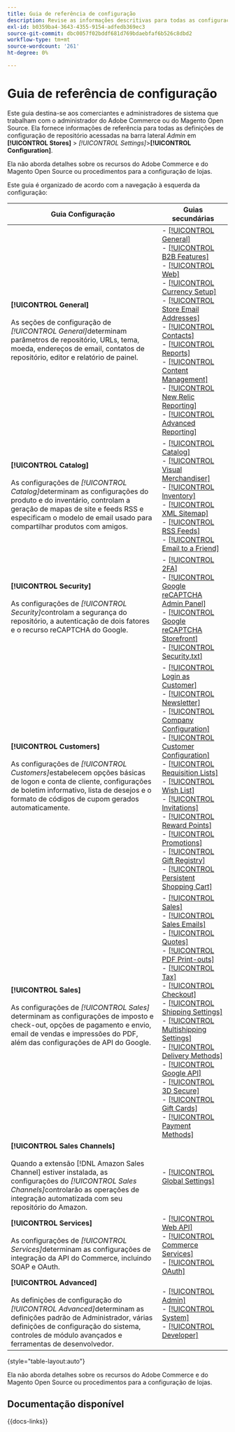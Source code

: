 ```yaml
---
title: Guia de referência de configuração
description: Revise as informações descritivas para todas as configurações de armazenamento do administrador do Commerce organizadas pelas guias de configuração, páginas e seções.
exl-id: b0359ba4-3643-4355-9154-adfedb369ec3
source-git-commit: dbc0057f02bddf681d769bdaebfaf6b526c8dbd2
workflow-type: tm+mt
source-wordcount: '261'
ht-degree: 0%

---
```


# Guia de referência de configuração

Este guia destina-se aos comerciantes e administradores de sistema que trabalham com o administrador do Adobe Commerce ou do Magento Open Source. Ela fornece informações de referência para todas as definições de configuração de repositório acessadas na barra lateral _Admin_ em **[!UICONTROL Stores]** > _[!UICONTROL Settings]_>**[!UICONTROL Configuration]**.

Ela não aborda detalhes sobre os recursos do Adobe Commerce e do Magento Open Source ou procedimentos para a configuração de lojas.

Este guia é organizado de acordo com a navegação à esquerda da configuração:

| Guia Configuração | Guias secundárias |
| ----------------- | ---------- |
| **[!UICONTROL General]** <br/><br/>As seções de configuração de _[!UICONTROL General]_&#x200B;determinam parâmetros de repositório, URLs, tema, moeda, endereços de email, contatos de repositório, editor e relatório de painel. | - [[!UICONTROL General]](./general/general.md)<br>- [[!UICONTROL B2B Features]](./general/b2b-features.md)<br>- [[!UICONTROL Web]](./general/web.md)<br>- [[!UICONTROL Currency Setup]](./general/currency-setup.md)<br>- [[!UICONTROL Store Email Addresses]](./general/store-email-addresses.md)<br>- [[!UICONTROL Contacts]](./general/contacts.md)<br>- [[!UICONTROL Reports]](./general/reports.md)<br>- [[!UICONTROL Content Management]](./general/content-management.md)<br>- [[!UICONTROL New Relic Reporting]](./general/new-relic-reporting.md)<br>- [[!UICONTROL Advanced Reporting]](./general/advanced-reporting.md) |
| **[!UICONTROL Catalog]** <br/><br/>As configurações de _[!UICONTROL Catalog]_&#x200B;determinam as configurações do produto e do inventário, controlam a geração de mapas de site e feeds RSS e especificam o modelo de email usado para compartilhar produtos com amigos. | - [[!UICONTROL Catalog]](./catalog/catalog.md)<br>- [[!UICONTROL Visual Merchandiser]](./catalog/visual-merchandiser.md)<br>- [[!UICONTROL Inventory]](./catalog/inventory.md)<br>- [[!UICONTROL XML Sitemap]](./catalog/xml-sitemap.md)<br>- [[!UICONTROL RSS Feeds]](./catalog/rss-feeds.md)<br>- [[!UICONTROL Email to a Friend]](./catalog/email-to-a-friend.md) |
| **[!UICONTROL Security]** <br/><br/>As configurações de _[!UICONTROL Security]_&#x200B;controlam a segurança do repositório, a autenticação de dois fatores e o recurso reCAPTCHA do Google. | - [[!UICONTROL 2FA]](./security/2fa.md)<br>- [[!UICONTROL Google reCAPTCHA Admin Panel]](./security/google-recaptcha-admin.md)<br>- [[!UICONTROL Google reCAPTCHA Storefront]](./security/google-recaptcha-storefront.md)<br>- [[!UICONTROL Security.txt]](./security/security-txt.md) |
| **[!UICONTROL Customers]** <br/><br/>As configurações de _[!UICONTROL Customers]_&#x200B;estabelecem opções básicas de logon e conta de cliente, configurações de boletim informativo, lista de desejos e o formato de códigos de cupom gerados automaticamente. | - [[!UICONTROL Login as Customer]](./customers/login-as-customer.md)<br>- [[!UICONTROL Newsletter]](./customers/newsletter.md)<br>- [[!UICONTROL Company Configuration]](./customers/company-configuration.md)<br>- [[!UICONTROL Customer Configuration]](./customers/customer-configuration.md)<br>- [[!UICONTROL Requisition Lists]](./customers/requisition-lists.md)<br>- [[!UICONTROL Wish List]](./customers/wishlist.md)<br>- [[!UICONTROL Invitations]](./customers/invitations.md)<br>- [[!UICONTROL Reward Points]](./customers/reward-points.md)<br>- [[!UICONTROL Promotions]](./customers/promotions.md)<br>- [[!UICONTROL Gift Registry]](./customers/gift-registry.md)<br>- [[!UICONTROL Persistent Shopping Cart]](./customers/persistent-shopping-cart.md) |
| **[!UICONTROL Sales]** <br/><br/>As configurações de _[!UICONTROL Sales]_&#x200B;determinam as configurações de imposto e check-out, opções de pagamento e envio, email de vendas e impressões do PDF, além das configurações de API do Google. | - [[!UICONTROL Sales]](./sales/sales.md)<br>- [[!UICONTROL Sales Emails]](./sales/sales-emails.md)<br>- [[!UICONTROL Quotes]](./sales/quotes.md)<br>- [[!UICONTROL PDF Print-outs]](./sales/pdf-print-outs.md)<br>- [[!UICONTROL Tax]](./sales/tax.md)<br>- [[!UICONTROL Checkout]](./sales/checkout.md)<br>- [[!UICONTROL Shipping Settings]](./sales/shipping-settings.md)<br>- [[!UICONTROL Multishipping Settings]](./sales/multishipping-settings.md)<br>- [[!UICONTROL Delivery Methods]](./sales/delivery-methods.md)<br>- [[!UICONTROL Google API]](./sales/google-api.md)<br>- [[!UICONTROL 3D Secure]](./sales/3d-secure.md)<br>- [[!UICONTROL Gift Cards]](./sales/gift-cards.md)<br>- [[!UICONTROL Payment Methods]](./sales/payment-methods.md) |
| **[!UICONTROL Sales Channels]** <br/><br/>Quando a extensão [!DNL Amazon Sales Channel] estiver instalada, as configurações do _[!UICONTROL Sales Channels]_&#x200B;controlarão as operações de integração automatizada com seu repositório do Amazon. | - [[!UICONTROL Global Settings]](sales-channels.md) |
| **[!UICONTROL Services]** <br/><br/>As configurações de _[!UICONTROL Services]_&#x200B;determinam as configurações de integração da API do Commerce, incluindo SOAP e OAuth. | - [[!UICONTROL Web API]](./services/magento-web-api.md)<br>- [[!UICONTROL Commerce Services]](./services/saas.md)<br>- [[!UICONTROL OAuth]](./services/oauth.md) |
| **[!UICONTROL Advanced]** <br/><br/>As definições de configuração do _[!UICONTROL Advanced]_&#x200B;determinam as definições padrão de Administrador, várias definições de configuração do sistema, controles de módulo avançados e ferramentas de desenvolvedor. | - [[!UICONTROL Admin]](./advanced/admin.md)<br>- [[!UICONTROL System]](./advanced/system.md)<br>- [[!UICONTROL Developer]](./advanced/developer.md) |

{style="table-layout:auto"}

Ela não aborda detalhes sobre os recursos do Adobe Commerce e do Magento Open Source ou procedimentos para a configuração de lojas.

## Documentação disponível

{{docs-links}}
